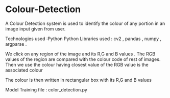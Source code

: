 # Colour-Detection
A Colour Detection system is used to identify the colour of any portion in an image input given from user.

Technologies used :Python
Python Libraries used : cv2 , pandas , numpy , argparse .

We click on any region of the image and its R,G and B values . The RGB values of the region are compared with the colour code of rest of images.
Then we use the colour having closest value of the RGB value is the associated colour

The colour is then written in rectangular box with its R,G and B values

Model Training file : color_detection.py
